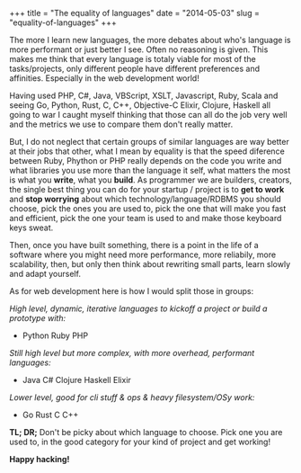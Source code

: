 +++
title = "The equality of languages"
date = "2014-05-03"
slug = "equality-of-languages"
+++

The more I learn new languages, the more debates about who's language is more performant or just
better I see. Often no reasoning is given. This makes me think that every language is totaly viable
for most of the tasks/projects, only different people have different preferences and affinities.
Especially in the web development world!

Having used PHP, C#, Java, VBScript, XSLT, Javascript, Ruby, Scala and seeing Go, Python, Rust,
C, C++, Objective-C Elixir, Clojure, Haskell all going to war I caught myself thinking that those
can all do the job very well and the metrics we use to compare them don't really matter.

But, I do not neglect that certain groups of similar languages are way better at their jobs that
other, what I mean by equality is that the speed diference between Ruby, Phython or PHP really
depends on the code you write and what libraries you use more than the language it self, what
matters the most is what you __write__, what you __build__. As programmer we are builders, creators,
the single best thing you can do for your startup / project is to __get to work__ and __stop
worrying__ about which technology/language/RDBMS you should choose, pick the ones you are used to,
pick the one that will make you fast and efficient, pick the one your team is used to and make those
keyboard keys sweat.

Then, once you have built something, there is a point in the life of a software where you might need
more performance, more reliabily, more scalability, then, but only then think about rewriting small
parts, learn slowly and adapt yourself.

As for web development here is how I would split those in groups:

_High level, dynamic, iterative languages to kickoff a project or build a prototype with:_

  - Python Ruby PHP

_Still high level but more complex, with more overhead, performant languages:_

  - Java C# Clojure Haskell Elixir

_Lower level, good for cli stuff & ops & heavy filesystem/OSy work:_

 - Go Rust C C++

__TL; DR;__ Don't be picky about which language to choose. Pick one you are used to, in the
good category for your kind of project and get working!

__Happy hacking!__
